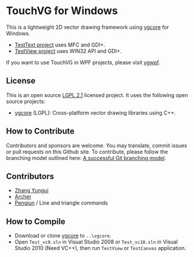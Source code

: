 # TouchVG for Windows

This is a lightweight 2D vector drawing framework using [vgcore](https://github.com/rhcad/vgcore) for Windows.

- [TestText project](src/TestText) uses MFC and GDI+.
- [TestView project](src/TestView) uses WIN32 API and GDI+.

If you want to use TouchVG in WPF projects, please visit [vgwpf](https://github.com/rhcad/vgwpf).

## License

This is an open source [LGPL 2.1](LICENSE.md) licensed project. It uses the following open source projects:

- [vgcore](https://github.com/rhcad/vgcore) (LGPL): Cross-platform vector drawing libraries using C++.

## How to Contribute

Contributors and sponsors are welcome. You may translate, commit issues or pull requests on this Github site.
To contribute, please follow the branching model outlined here: [A successful Git branching model](http://nvie.com/posts/a-successful-git-branching-model/).

## Contributors

- [Zhang Yungui](https://github.com/rhcad)
- [Archer](https://github.com/a7ch3r)
- [Pengjun](https://github.com/pengjun) / Line and triangle commands

## How to Compile

- Download or clone [vgcore](https://github.com/rhcad/vgcore) to `..\vgcore`.
- Open `Test_vc9.sln` in Visual Studio 2008 or `Test_vc10.sln` in Visual Studio 2010 (Need VC++), then run `TestView` or `TestCanvas` application.
